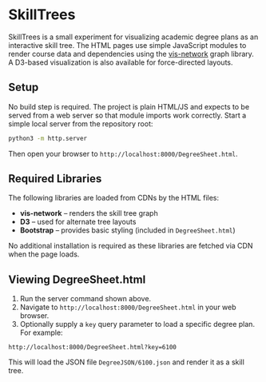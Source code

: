 # SkillTrees

SkillTrees is a small experiment for visualizing academic degree plans as an interactive skill tree. The HTML pages use simple JavaScript modules to render course data and dependencies using the [vis-network](https://visjs.github.io/vis-network/) graph library. A D3-based visualization is also available for force-directed layouts.

## Setup

No build step is required. The project is plain HTML/JS and expects to be served from a web server so that module imports work correctly. Start a simple local server from the repository root:

```bash
python3 -m http.server
```

Then open your browser to `http://localhost:8000/DegreeSheet.html`.

## Required Libraries

The following libraries are loaded from CDNs by the HTML files:

- **vis-network** – renders the skill tree graph
- **D3** – used for alternate tree layouts
- **Bootstrap** – provides basic styling (included in `DegreeSheet.html`)

No additional installation is required as these libraries are fetched via CDN when the page loads.

## Viewing DegreeSheet.html

1. Run the server command shown above.
2. Navigate to `http://localhost:8000/DegreeSheet.html` in your web browser.
3. Optionally supply a `key` query parameter to load a specific degree plan. For example:

```
http://localhost:8000/DegreeSheet.html?key=6100
```

This will load the JSON file `DegreeJSON/6100.json` and render it as a skill tree.
